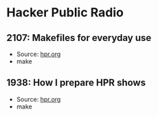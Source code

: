 # Hacker Public Radio

## 2107: Makefiles for everyday use
  - Source: [hpr.org](https://hackerpublicradio.org/eps.php?id=2107)
  - make

## 1938: How I prepare HPR shows
  - Source: [hpr.org](hackerpublicradio.org/eps/hpr1938_full_shownotes.html)
  - make


